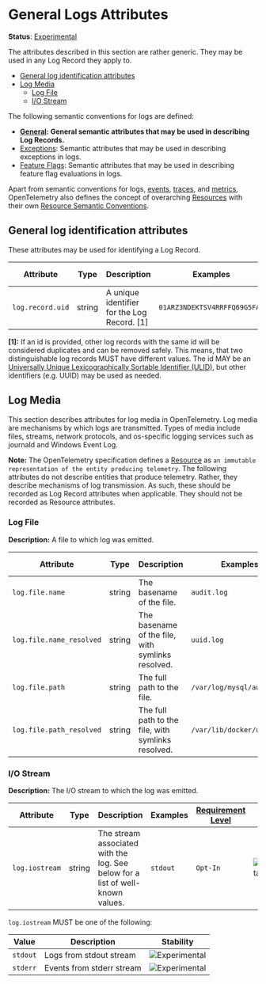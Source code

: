 <!--- Hugo front matter used to generate the website version of this page:
linkTitle: Logs
aliases: [docs/specs/semconv/general/logs-general]
--->

# General Logs Attributes

**Status**: [Experimental][DocumentStatus]

The attributes described in this section are rather generic.
They may be used in any Log Record they apply to.

<!-- Re-generate TOC with `markdown-toc --no-first-h1 -i` -->

<!-- toc -->

- [General log identification attributes](#general-log-identification-attributes)
- [Log Media](#log-media)
  - [Log File](#log-file)
  - [I/O Stream](#io-stream)

<!-- tocstop -->

The following semantic conventions for logs are defined:

* **[General](#general-log-identification-attributes): General semantic attributes that may be used in describing Log Records.**
* [Exceptions](/docs/exceptions/exceptions-logs.md): Semantic attributes that may be used in describing exceptions in logs.
* [Feature Flags](/docs/feature-flags/feature-flags-logs.md): Semantic attributes that may be used in describing feature flag evaluations in logs.

Apart from semantic conventions for logs, [events](events.md), [traces](trace.md), and [metrics](metrics.md),
OpenTelemetry also defines the concept of overarching [Resources](https://github.com/open-telemetry/opentelemetry-specification/tree/v1.31.0/specification/resource/sdk.md) with their own
[Resource Semantic Conventions](/docs/resource/README.md).

## General log identification attributes

These attributes may be used for identifying a Log Record.

<!-- semconv log.record -->
| Attribute  | Type | Description  | Examples  | [Requirement Level](https://opentelemetry.io/docs/specs/semconv/general/attribute-requirement-level/) | Stability |
|---|---|---|---|---|---|
| `log.record.uid` | string | A unique identifier for the Log Record. [1] | `01ARZ3NDEKTSV4RRFFQ69G5FAV` | `Opt-In` | ![Experimental](https://img.shields.io/badge/-experimental-blue) |

**[1]:** If an id is provided, other log records with the same id will be considered duplicates and can be removed safely. This means, that two distinguishable log records MUST have different values.
The id MAY be an [Universally Unique Lexicographically Sortable Identifier (ULID)](https://github.com/ulid/spec), but other identifiers (e.g. UUID) may be used as needed.
<!-- endsemconv -->

## Log Media

This section describes attributes for log media in OpenTelemetry. Log media are mechanisms by which logs are transmitted. Types of media include files, streams, network protocols, and os-specific logging services such as journald and Windows Event Log.

**Note:** The OpenTelemetry specification defines a [Resource](https://github.com/open-telemetry/opentelemetry-specification/tree/v1.31.0/specification/resource/sdk.md#resource-sdk) as `an immutable representation of the entity producing telemetry`.
The following attributes do not describe entities that produce telemetry. Rather, they describe mechanisms of log transmission.
As such, these should be recorded as Log Record attributes when applicable. They should not be recorded as Resource attributes.

### Log File

**Description:** A file to which log was emitted.

<!-- semconv attributes.log.file -->
| Attribute  | Type | Description  | Examples  | [Requirement Level](https://opentelemetry.io/docs/specs/semconv/general/attribute-requirement-level/) | Stability |
|---|---|---|---|---|---|
| `log.file.name` | string | The basename of the file. | `audit.log` | `Recommended` | ![Experimental](https://img.shields.io/badge/-experimental-blue) |
| `log.file.name_resolved` | string | The basename of the file, with symlinks resolved. | `uuid.log` | `Opt-In` | ![Experimental](https://img.shields.io/badge/-experimental-blue) |
| `log.file.path` | string | The full path to the file. | `/var/log/mysql/audit.log` | `Opt-In` | ![Experimental](https://img.shields.io/badge/-experimental-blue) |
| `log.file.path_resolved` | string | The full path to the file, with symlinks resolved. | `/var/lib/docker/uuid.log` | `Opt-In` | ![Experimental](https://img.shields.io/badge/-experimental-blue) |
<!-- endsemconv -->

### I/O Stream

**Description:** The I/O stream to which the log was emitted.

<!-- semconv attributes.log -->
| Attribute  | Type | Description  | Examples  | [Requirement Level](https://opentelemetry.io/docs/specs/semconv/general/attribute-requirement-level/) | Stability |
|---|---|---|---|---|---|
| `log.iostream` | string | The stream associated with the log. See below for a list of well-known values. | `stdout` | `Opt-In` | ![Experimental](https://img.shields.io/badge/-experimental-blue) |

`log.iostream` MUST be one of the following:

| Value  | Description | Stability |
|---|---|---|
| `stdout` | Logs from stdout stream | ![Experimental](https://img.shields.io/badge/-experimental-blue) |
| `stderr` | Events from stderr stream | ![Experimental](https://img.shields.io/badge/-experimental-blue) |
<!-- endsemconv -->

[DocumentStatus]: https://github.com/open-telemetry/opentelemetry-specification/tree/v1.31.0/specification/document-status.md
